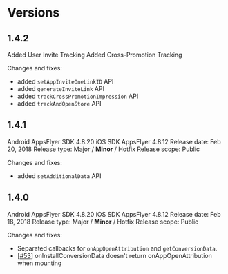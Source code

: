 # Versions

## 1.4.2

Added User Invite Tracking 
Added Cross-Promotion Tracking

Changes and fixes: 

 - added `setAppInviteOneLinkID` API
 - added `generateInviteLink` API
 - added `trackCrossPromotionImpression` API
 - added `trackAndOpenStore` API

## 1.4.1

Android AppsFlyer SDK 4.8.20
iOS SDK AppsFlyer 4.8.12
Release date: Feb 20, 2018
Release type: Major / **Minor** / Hotfix
Release scope: Public

Changes and fixes: 

 - added `setAdditionalData` API

## 1.4.0

Android AppsFlyer SDK 4.8.20
iOS SDK AppsFlyer 4.8.12
Release date: Feb 18, 2018
Release type: Major / **Minor** / Hotfix
Release scope: Public

Changes and fixes: 

 - Separated callbacks for `onAppOpenAttribution` and `getConversionData`.
 - [[#53](https://github.com/AppsFlyerSDK/react-native-appsflyer/issues/53)] onInstallConversionData doesn't return onAppOpenAttribution when mounting
